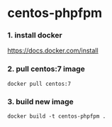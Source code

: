 # centos-phpfpm

### 1. install docker

https://docs.docker.com/install 

### 2. pull centos:7 image

``` docker pull centos:7 ```

### 3. build new image 
``` docker build -t centos-phpfpm . ```
